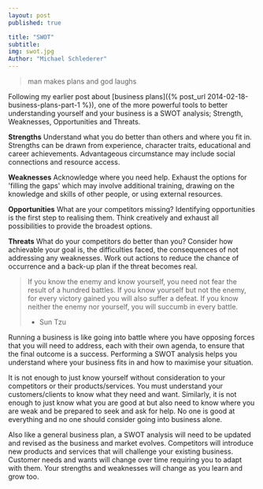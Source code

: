 ```yaml
---
layout: post
published: true

title: "SWOT"
subtitle:
img: swot.jpg
Author: "Michael Schlederer"
---
```


> man makes plans and god laughs

Following my earlier post about [business plans]({% post_url 2014-02-18-business-plans-part-1 %}), one of the more powerful tools to better understanding yourself and your business is a SWOT analysis; Strength, Weaknesses, Opportunities and Threats.

**Strengths**
Understand what you do better than others and where you fit in. Strengths can be drawn from experience, character traits, educational and career achievements. Advantageous circumstance may include social connections and resource access.

**Weaknesses**
Acknowledge where you need help. Exhaust the options for 'filling the gaps' which may involve additional training, drawing on the knowledge and skills of other people, or using external resources.

**Opportunities**
What are your competitors missing? Identifying opportunities is the first step to realising them. Think creatively and exhaust all possibilities to provide the broadest options. 

**Threats**
What do your competitors do better than you? Consider how achievable your goal is, the difficulties faced, the consequences of not addressing any weaknesses. Work out actions to reduce the chance of occurrence and a back-up plan if the threat becomes real.

> If you know the enemy and know yourself, you need not fear the result of a hundred battles.
> If you know yourself but not the enemy, for every victory gained you will also suffer a defeat.
> If you know neither the enemy nor yourself, you will succumb in every battle.
> - Sun Tzu

Running a business is like going into battle where you have opposing forces that you will need to address, each with their own agenda, to ensure that the final outcome is a success. Performing a SWOT analysis helps you understand where your business fits in and how to maximise your situation.

It is not enough to just know yourself without consideration to your competitors or their products/services. You must understand your customers/clients to know what they need and want. Similarly, it is not enough to just know what you are good at but also need to know where you are weak and be prepared to seek and ask for help. No one is good at everything and no one should consider going into business alone.

Also like a general business plan, a SWOT analysis will need to be updated and revised as the business and market evolves. Competitors will introduce new products and services that will challenge your existing business. Customer needs and wants will change over time requiring you to adapt with them. Your strengths and weaknesses will change as you learn and grow too.
